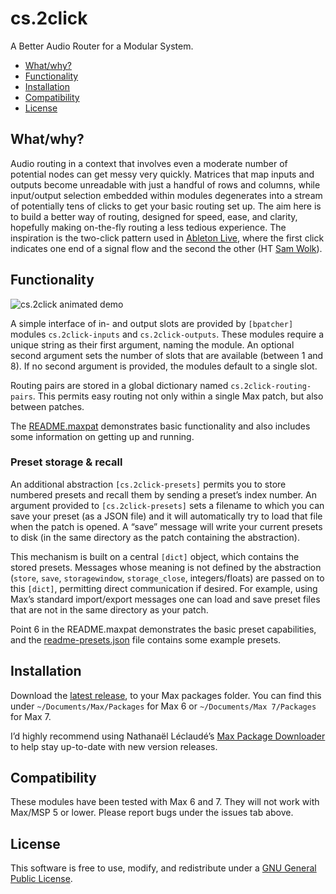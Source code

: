 # cs.2click

A Better Audio Router for a Modular System.

* [What/why?](#whatwhy)
* [Functionality](#functionality)
* [Installation](#installation)
* [Compatibility](#compatibility)
* [License](#license)

## What/why?

Audio routing in a context that involves even a moderate number of potential nodes can get messy very quickly. Matrices that map inputs and outputs become unreadable with just a handful of rows and columns, while input/output selection embedded within modules degenerates into a stream of potentially tens of clicks to get your basic routing set up. The aim here is to build a better way of routing, designed for speed, ease, and clarity, hopefully making on-the-fly routing a less tedious experience. The inspiration is the two-click pattern used in [Ableton Live](https://www.ableton.com/), where the first click indicates one end of a signal flow and the second the other (HT [Sam Wolk](https://github.com/delta-6400)).

## Functionality

![cs.2click animated demo](http://www.chrisswithinbank.net/wp-content/uploads/2015/04/cs2click-example-2.gif)

A simple interface of in- and output slots are provided by `[bpatcher]` modules `cs.2click-inputs` and `cs.2click-outputs`. These modules require a unique string as their first argument, naming the module. An optional second argument sets the number of slots that are available (between 1 and 8). If no second argument is provided, the modules default to a single slot.

Routing pairs are stored in a global dictionary named `cs.2click-routing-pairs`. This permits easy routing not only within a single Max patch, but also between patches.

The [README.maxpat](examples/README.maxpat) demonstrates basic functionality and also includes some information on getting up and running.

### Preset storage & recall

An additional abstraction `[cs.2click-presets]` permits you to store numbered presets and recall them by sending a preset’s index number. An argument provided to `[cs.2click-presets]` sets a filename to which you can save your preset (as a JSON file) and it will automatically try to load that file when the patch is opened. A “save” message will write your current presets to disk (in the same directory as the patch containing the abstraction).

This mechanism is built on a central `[dict]` object, which contains the stored presets. Messages whose meaning is not defined by the abstraction (`store`, `save`, `storagewindow`, `storage_close`, integers/floats) are passed on to this `[dict]`, permitting direct communication if desired. For example, using Max’s standard import/export messages one can load and save preset files that are not in the same directory as your patch.

Point 6 in the README.maxpat demonstrates the basic preset capabilities, and the [readme-presets.json](examples/readme-presets.json) file contains some example presets.

## Installation

Download the [latest release](https://github.com/delucis/cs.2click/releases/latest), to your Max packages folder. You can find this under `~/Documents/Max/Packages` for Max 6 or `~/Documents/Max 7/Packages` for Max 7.

I’d highly recommend using Nathanaël Léclaudé’s [Max Package Downloader](https://github.com/natcl/max_package_downloader) to help stay up-to-date with new version releases.

## Compatibility

These modules have been tested with Max 6 and 7. They will not work with Max/MSP 5 or lower. Please report bugs under the issues tab above.

## License

This software is free to use, modify, and redistribute under a [GNU General Public License](http://www.gnu.org/licenses/gpl-3.0.txt).
